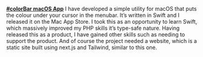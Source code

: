 __[#colorBar macOS App](https://colorbar.app)__
I have developed a simple utility for macOS that puts the colour under your cursor in the menubar. It’s written in Swift and I released it on the Mac App Store. I took this as an opportunity to learn Swift, which massively improved my PHP skills it’s type-safe nature. Having released this as a product, I have gained other skills such as needing to support the product. And of course the project needed a website, which is a static site built using next.js and Tailwind, similar to this one.

